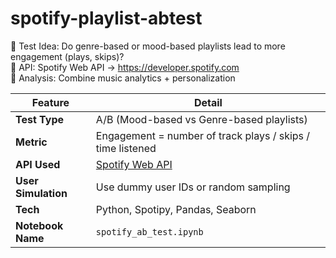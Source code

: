 # spotify-playlist-abtest
🎵 Test Idea: Do genre-based or mood-based playlists lead to more engagement (plays, skips)?  
📘 API: Spotify Web API → https://developer.spotify.com  
🧠 Analysis: Combine music analytics + personalization

| Feature             | Detail                                                                 |
| ------------------- | ---------------------------------------------------------------------- |
| **Test Type**       | A/B (Mood-based vs Genre-based playlists)                              |
| **Metric**          | Engagement = number of track plays / skips / time listened             |
| **API Used**        | [Spotify Web API](https://developer.spotify.com/documentation/web-api) |
| **User Simulation** | Use dummy user IDs or random sampling                                  |
| **Tech**            | Python, Spotipy, Pandas, Seaborn                                       |
| **Notebook Name**   | `spotify_ab_test.ipynb`                                                |
